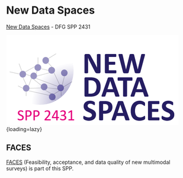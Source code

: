 # New Data Spaces

[New Data Spaces](https://www.new-data-spaces.de/en-us/) - DFG SPP 2431

![New Data Spaces](../images/projects/NewDataSpaces.png){loading=lazy}

## FACES

[FACES](https://gepris.dfg.de/gepris/projekt/539621548?language=en) (Feasibility, acceptance, and data quality of new multimodal surveys) is part of this SPP.

